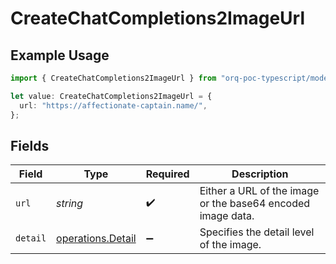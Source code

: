 # CreateChatCompletions2ImageUrl

## Example Usage

```typescript
import { CreateChatCompletions2ImageUrl } from "orq-poc-typescript/models/operations";

let value: CreateChatCompletions2ImageUrl = {
  url: "https://affectionate-captain.name/",
};
```

## Fields

| Field                                                       | Type                                                        | Required                                                    | Description                                                 |
| ----------------------------------------------------------- | ----------------------------------------------------------- | ----------------------------------------------------------- | ----------------------------------------------------------- |
| `url`                                                       | *string*                                                    | :heavy_check_mark:                                          | Either a URL of the image or the base64 encoded image data. |
| `detail`                                                    | [operations.Detail](../../models/operations/detail.md)      | :heavy_minus_sign:                                          | Specifies the detail level of the image.                    |